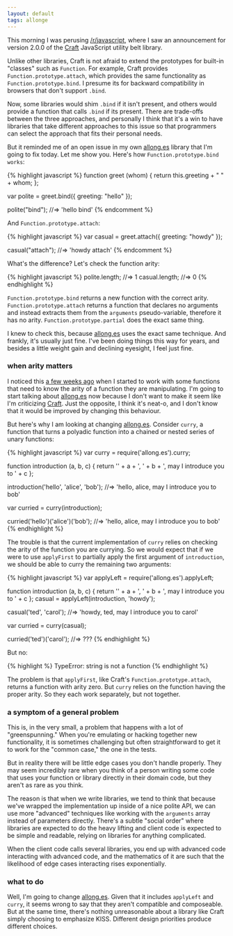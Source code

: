 ```yaml
---
layout: default
tags: allonge
---
```


This morning I was perusing [/r/javascript](http://reddit.com/r/javascript), where I saw an announcement for version 2.0.0 of the [Craft] JavaScript utility belt library.

[Craft]: http://craftjs.org/

Unlike other libraries, Craft is not afraid to extend the prototypes for built-in "classes" such as `Function`. For example, Craft provides `Function.prototype.attach`, which provides the same functionality as `Function.prototype.bind`. I presume its for backward compatibility in browsers that don't support `.bind`.

Now, some libraries would shim `.bind` if it isn't present, and others would provide a function that calls `.bind` if its present. There are trade-offs between the three approaches, and personally I think that it's a win to have libraries that take different approaches to this issue so that programmers can select the approach that fits their personal needs.

But it reminded me of an open issue in my own [allong.es] library that I'm going to fix today. Let me show you. Here's how `Function.prototype.bind works`:

[allong.es]: http://allong.es

{% highlight javascript %}
function greet (whom) {
  return this.greeting + " " + whom;
};

var polite = greet.bind({ greeting: "hello" });

polite("bind");
  //=> 'hello bind'
{% endcomment %}

And `Function.prototype.attach`:

{% highlight javascript %}
var casual = greet.attach({ greeting: "howdy" });

casual("attach");
  //=> 'howdy attach'
{% endcomment %}

What's the difference? Let's check the function arity:

{% highlight javascript %}
polite.length;
  //=> 1
casual.length;
  //=> 0
{% endhighlight %}

`Function.prototype.bind` returns a new function with the correct arity. `Function.prototype.attach` returns a function that declares no arguments and instead extracts them from the `arguments` pseudo-variable, therefore it has no arity. `Function.prototype.partial` does the exact same thing.

I knew to check this, because [allong.es] uses the exact same technique. And frankly, it's usually just fine. I've been doing things this way for years, and besides a little weight gain and declining eyesight, I feel just fine.

### when arity matters

I noticed this [a few weeks ago][5] when I started to work with some functions that need to know the arity of a function they are manipulating. I'm going to start talking about [allong.es] now because I don't want to make it seem like I'm criticizing [Craft]. Just the opposite, I think it's neat-o, and I don't know that it would be improved by changing this behaviour.

[5]: https://github.com/raganwald/allong.es/issues/5

But here's why I am looking at changing [allong.es]. Consider `curry`, a function that turns a polyadic function into a chained or nested series of unary functions:

{% highlight javascript %}
var curry = require('allong.es').curry;

function introduction (a, b, c) {
  return '' + a + ', ' + b + ', may I introduce you to ' + c
};

introduction('hello', 'alice', 'bob');
  //=> 'hello, alice, may I introduce you to bob'
  
var curried = curry(introduction);

curried('hello')('alice')('bob');
  //=> 'hello, alice, may I introduce you to bob'
{% endhighlight %}

The trouble is that the current implementation of `curry` relies on checking the arity of the function you are currying. So we would expect that if we were to use `applyFirst` to partially apply the first argument of `introduction`, we should be able to curry the remaining two arguments:

{% highlight javascript %}
var applyLeft = require('allong.es').applyLeft;

function introduction (a, b, c) {
  return '' + a + ', ' + b + ', may I introduce you to ' + c
};
casual = applyLeft(introduction, 'howdy');

casual('ted', 'carol');
  //=> 'howdy, ted, may I introduce you to carol'
  
var curried = curry(casual);

curried('ted')('carol');
  //=> ???
{% endhighlight %}

But no:

{% highlight %}
TypeError: string is not a function
{% endhighlight %}

The problem is that `applyFirst`, like Craft's `Function.prototype.attach`, returns a function with arity zero. But `curry` relies on the function having the proper arity. So they each work separately, but not together.

### a symptom of a general problem

This is, in the very small, a problem that happens with a lot of "greenspunning." When you're emulating or hacking together new functionality, it is sometimes challenging but often straightforward to get it to work for the "common case," the one in the tests.

But in reality there will be little edge cases you don't handle properly. They may seem incredibly rare when you think of a person writing some code that uses your function or library directly in their domain code, but they aren't as rare as you think.

The reason is that when we write libraries, we tend to think that because we've wrapped the implementation up inside of a nice polite API, we can use more "advanced" techniques like working with the `arguments` array instead of parameters directly. There's a subtle "social order" where libraries are expected to do the heavy lifting and client code is expected to be simple and readable, relying on libraries for anything complicated.

When the client code calls several libraries, you end up with advanced code interacting with advanced code, and the mathematics of it are such that the likelihood of edge cases interacting rises exponentially.

### what to do

Well, I'm going to change [allong.es]. Given that it includes `applyLeft` and `curry`, it seems wrong to say that they aren't compatible and composeable. But at the same time, there's nothing unreasonable about a library like Craft simply choosing to emphasize KISS. Different design priorities produce different choices.


